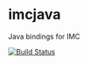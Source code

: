 imcjava
=======

Java bindings for IMC

[![Build Status](https://travis-ci.org/LSTS/imcjava.png)](https://travis-ci.org/LSTS/imcjava)

